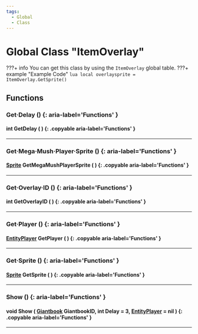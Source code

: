 ```yaml
---
tags:
  - Global
  - Class
---
```

# Global Class "ItemOverlay"

???+ info
    You can get this class by using the `ItemOverlay` global table.
    ???+ example "Example Code"
        ```lua
        local overlaysprite = ItemOverlay.GetSprite()
        ```
        
## Functions

### Get·Delay () {: aria-label='Functions' }
#### int GetDelay ( ) {: .copyable aria-label='Functions' }

___
### Get·Mega·Mush·Player·Sprite () {: aria-label='Functions' }
#### [Sprite](Sprite.md) GetMegaMushPlayerSprite ( ) {: .copyable aria-label='Functions' } 

___
### Get·Overlay·ID () {: aria-label='Functions' }
#### int GetOverlayID ( ) {: .copyable aria-label='Functions' }

___
### Get·Player () {: aria-label='Functions' }
#### [EntityPlayer](EntityPlayer.md) GetPlayer ( ) {: .copyable aria-label='Functions' }

___
### Get·Sprite () {: aria-label='Functions' }
#### [Sprite](Sprite.md) GetSprite ( ) {: .copyable aria-label='Functions' }

___
### Show () {: aria-label='Functions' }
#### void Show ( [Giantbook](enums/Giantbook.md) GiantbookID, int Delay = 3, [EntityPlayer](https://wofsauge.github.io/IsaacDocs/rep/EntityPlayer.html) = nil ) {: .copyable aria-label='Functions' }

___